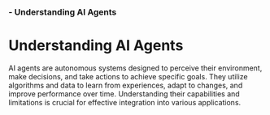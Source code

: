 ### - Understanding AI Agents

# Understanding AI Agents

AI agents are autonomous systems designed to perceive their environment, make decisions, and take actions to achieve specific goals. They utilize algorithms and data to learn from experiences, adapt to changes, and improve performance over time. Understanding their capabilities and limitations is crucial for effective integration into various applications.